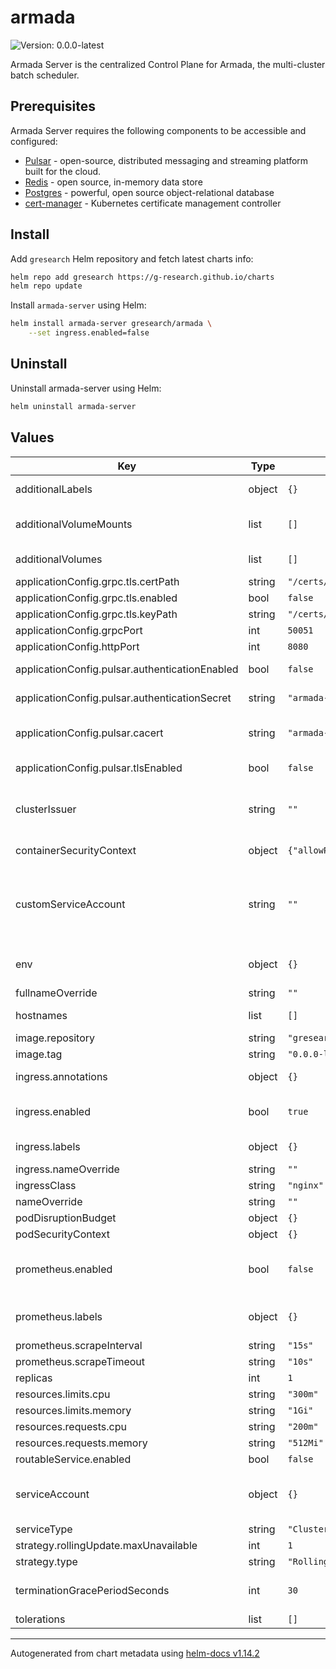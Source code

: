 # armada

![Version: 0.0.0-latest](https://img.shields.io/badge/Version-0.0.0--latest-informational?style=flat-square)

Armada Server is the centralized Control Plane for Armada, the multi-cluster batch scheduler.

## Prerequisites

Armada Server requires the following components to be accessible and configured:
* [Pulsar](https://pulsar.apache.org/) - open-source, distributed messaging and streaming platform built for the cloud.
* [Redis](https://redis.io/) - open source, in-memory data store
* [Postgres](https://www.postgresql.org/) - powerful, open source object-relational database
* [cert-manager](https://cert-manager.io/) - Kubernetes certificate management controller

## Install

Add `gresearch` Helm repository and fetch latest charts info:

```sh
helm repo add gresearch https://g-research.github.io/charts
helm repo update
```

Install `armada-server` using Helm:

```sh
helm install armada-server gresearch/armada \
    --set ingress.enabled=false
```

## Uninstall

Uninstall armada-server using Helm:

```sh
helm uninstall armada-server
```

## Values

| Key | Type | Default | Description |
|-----|------|---------|-------------|
| additionalLabels | object | `{}` | Additional labels for all Armada Server K8s resources |
| additionalVolumeMounts | list | `[]` | Additional volume mounts for Armada Server Deployment resource |
| additionalVolumes | list | `[]` | Additional volumes for Armada Server Deployment resource |
| applicationConfig.grpc.tls.certPath | string | `"/certs/tls.crt"` |  |
| applicationConfig.grpc.tls.enabled | bool | `false` |  |
| applicationConfig.grpc.tls.keyPath | string | `"/certs/tls.key"` |  |
| applicationConfig.grpcPort | int | `50051` | Armada Server gRPC port |
| applicationConfig.httpPort | int | `8080` | Armada Server REST port |
| applicationConfig.pulsar.authenticationEnabled | bool | `false` | Toggle whether to mount Pulsar Token secret |
| applicationConfig.pulsar.authenticationSecret | string | `"armada-pulsar-token-armada-admin"` | Name of the secret which contains the Pulsar Token |
| applicationConfig.pulsar.cacert | string | `"armada-pulsar-ca-tls"` | Name of the secret which contains the Pulsar CA certificate |
| applicationConfig.pulsar.tlsEnabled | bool | `false` | Toggle whether to mount Pulsar CA certificate secret |
| clusterIssuer | string | `""` | cert-manager's ClusterIssuer from which to request TLS certificate for the Ingres resources |
| containerSecurityContext | object | `{"allowPrivilegeEscalation":false}` | Security Context for armada Container |
| customServiceAccount | string | `""` | If specified, custom ServiceAccount name will be attached to Armada Server Deployment resource and the default ServiceAccount will not be created |
| env | object | `{}` | Additional environment variables for Armada Server Deployment resource |
| fullnameOverride | string | `""` |  |
| hostnames | list | `[]` | Hostnames for which to create gRPC and REST Ingress rules |
| image.repository | string | `"gresearch/armada-server"` |  |
| image.tag | string | `"0.0.0-latest"` |  |
| ingress.annotations | object | `{}` | Additional annotations for Ingress resource |
| ingress.enabled | bool | `true` | Toggle whether to create gRPC and HTTP Ingress for Armada Server |
| ingress.labels | object | `{}` | Additional labels for Ingress resource |
| ingress.nameOverride | string | `""` | Ingress resource name override |
| ingressClass | string | `"nginx"` |  |
| nameOverride | string | `""` |  |
| podDisruptionBudget | object | `{}` |  |
| podSecurityContext | object | `{}` | Pod Security Context |
| prometheus.enabled | bool | `false` | Toggle whether to install ServiceMonitor and PrometheusRule for Armada Server monitoring |
| prometheus.labels | object | `{}` | Additional labels for ServiceMonitor and PrometheusRule |
| prometheus.scrapeInterval | string | `"15s"` | Prometheus scrape interval |
| prometheus.scrapeTimeout | string | `"10s"` | Prometheus scrape timeout |
| replicas | int | `1` | Armada Server replica count |
| resources.limits.cpu | string | `"300m"` |  |
| resources.limits.memory | string | `"1Gi"` |  |
| resources.requests.cpu | string | `"200m"` |  |
| resources.requests.memory | string | `"512Mi"` |  |
| routableService.enabled | bool | `false` |  |
| serviceAccount | object | `{}` | Additional ServiceAccount properties (e.g. automountServiceAccountToken, imagePullSecrets, etc.) |
| serviceType | string | `"ClusterIP"` |  |
| strategy.rollingUpdate.maxUnavailable | int | `1` |  |
| strategy.type | string | `"RollingUpdate"` |  |
| terminationGracePeriodSeconds | int | `30` | Number of seconds to wait for Armada Server to gracefully shutdown |
| tolerations | list | `[]` | Tolerations |

----------------------------------------------
Autogenerated from chart metadata using [helm-docs v1.14.2](https://github.com/norwoodj/helm-docs/releases/v1.14.2)
